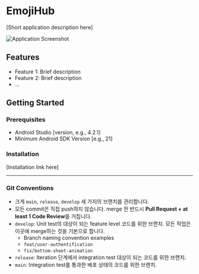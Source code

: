 # EmojiHub

[Short application description here]

![Application Screenshot](path_to_screenshot.png)

## Features

- Feature 1: Brief description
- Feature 2: Brief description
- ...

## Getting Started

### Prerequisites

- Android Studio [version, e.g., 4.2.1]
- Minimum Android SDK Version [e.g., 21]

### Installation

[Installation link here]

- - -
### Git Conventions

- 크게 `main`, `release`, `develop` 세 가지의 브랜치를 관리합니다.
- 모든 commit은 직접 push하지 않습니다. merge 전 반드시 **Pull Request + at least 1 Code Review**를 거칩니다.
- `develop`: Unit test의 대상이 되는 feature level 코드를 위한 브랜치. 모든 작업은 이곳에 merge하는 것을 기본으로 합니다.
    - Branch naming convention examples
    - `feat/user-authentification`
    - `fix/bottom-sheet-animation`
- `release`: Iteration 단계에서 integration test 대상이 되는 코드를 위한 브랜치.
- `main`: Integration test를 통과한 배포 상태의 코드를 위한 브랜치.
